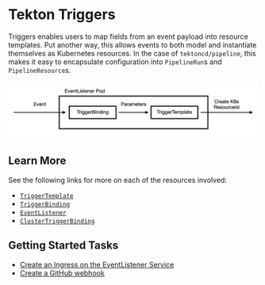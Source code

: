 <!--
---
title: "Triggers and EventListeners"
linkTitle: "Triggers"
weight: 3
description: >
  Event Triggers
cascade:
  github_project_repo: https://github.com/tektoncd/triggers
---
-->
# Tekton Triggers

Triggers enables users to map fields from an event payload into resource
templates. Put another way, this allows events to both model and instantiate
themselves as Kubernetes resources. In the case of `tektoncd/pipeline`, this
makes it easy to encapsulate configuration into `PipelineRun`s and
`PipelineResource`s.

![TriggerFlow](https://github.com/tektoncd/triggers/blob/master/images/TriggerFlow.png?raw=true)

## Learn More

See the following links for more on each of the resources involved:

- [`TriggerTemplate`](triggertemplates.md)
- [`TriggerBinding`](triggerbindings.md)
- [`EventListener`](eventlisteners.md)
- [`ClusterTriggerBinding`](clustertriggerbindings.md)

## Getting Started Tasks

- [Create an Ingress on the EventListener Service](create-ingress.yaml)
- [Create a GitHub webhook](create-webhook.yaml)
